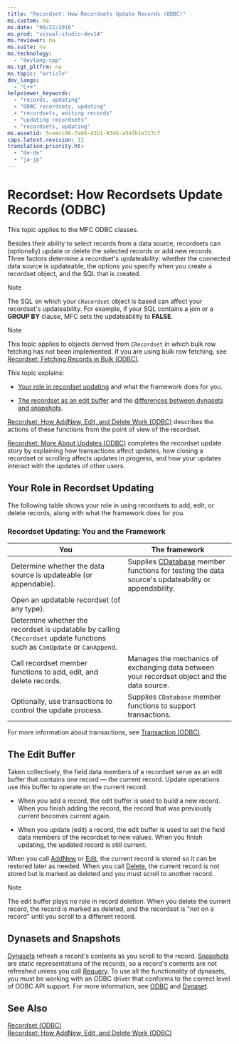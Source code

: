 ```yaml
---
title: "Recordset: How Recordsets Update Records (ODBC)"
ms.custom: na
ms.date: "09/22/2016"
ms.prod: "visual-studio-dev14"
ms.reviewer: na
ms.suite: na
ms.technology: 
  - "devlang-cpp"
ms.tgt_pltfrm: na
ms.topic: "article"
dev_langs: 
  - "C++"
helpviewer_keywords: 
  - "records, updating"
  - "ODBC recordsets, updating"
  - "recordsets, editing records"
  - "updating recordsets"
  - "recordsets, updating"
ms.assetid: 5ceecc06-7a86-43b1-93db-a54fb1e717c7
caps.latest.revision: 12
translation.priority.ht: 
  - "de-de"
  - "ja-jp"
---
```

# Recordset: How Recordsets Update Records (ODBC)
This topic applies to the MFC ODBC classes.  
  
 Besides their ability to select records from a data source, recordsets can (optionally) update or delete the selected records or add new records. Three factors determine a recordset's updateability: whether the connected data source is updateable, the options you specify when you create a recordset object, and the SQL that is created.  
  
> [!NOTE]
>  The SQL on which your `CRecordset` object is based can affect your recordset's updateability. For example, if your SQL contains a join or a **GROUP BY** clause, MFC sets the updateability to **FALSE**.  
  
> [!NOTE]
>  This topic applies to objects derived from `CRecordset` in which bulk row fetching has not been implemented. If you are using bulk row fetching, see [Recordset: Fetching Records in Bulk (ODBC)](../vs140/recordset--fetching-records-in-bulk--odbc-.md).  
  
 This topic explains:  
  
-   [Your role in recordset updating](#_core_your_role_in_recordset_updating) and what the framework does for you.  
  
-   [The recordset as an edit buffer](#_core_the_edit_buffer) and the [differences between dynasets and snapshots](#_core_dynasets_and_snapshots).  
  
 [Recordset: How AddNew, Edit, and Delete Work (ODBC)](../vs140/recordset--how-addnew--edit--and-delete-work--odbc-.md) describes the actions of these functions from the point of view of the recordset.  
  
 [Recordset: More About Updates (ODBC)](../vs140/recordset--more-about-updates--odbc-.md) completes the recordset update story by explaining how transactions affect updates, how closing a recordset or scrolling affects updates in progress, and how your updates interact with the updates of other users.  
  
##  <a name="_core_your_role_in_recordset_updating"></a> Your Role in Recordset Updating  
 The following table shows your role in using recordsets to add, edit, or delete records, along with what the framework does for you.  
  
### Recordset Updating: You and the Framework  
  
|You|The framework|  
|---------|-------------------|  
|Determine whether the data source is updateable (or appendable).|Supplies [CDatabase](../vs140/cdatabase-class.md) member functions for testing the data source's updateability or appendability.|  
|Open an updatable recordset (of any type).||  
|Determine whether the recordset is updatable by calling `CRecordset` update functions such as `CanUpdate` or `CanAppend`.||  
|Call recordset member functions to add, edit, and delete records.|Manages the mechanics of exchanging data between your recordset object and the data source.|  
|Optionally, use transactions to control the update process.|Supplies `CDatabase` member functions to support transactions.|  
  
 For more information about transactions, see [Transaction (ODBC)](../vs140/transaction--odbc-.md).  
  
##  <a name="_core_the_edit_buffer"></a> The Edit Buffer  
 Taken collectively, the field data members of a recordset serve as an edit buffer that contains one record — the current record. Update operations use this buffer to operate on the current record.  
  
-   When you add a record, the edit buffer is used to build a new record. When you finish adding the record, the record that was previously current becomes current again.  
  
-   When you update (edit) a record, the edit buffer is used to set the field data members of the recordset to new values. When you finish updating, the updated record is still current.  
  
 When you call [AddNew](../vs140/crecordset--addnew.md) or [Edit](../vs140/crecordset--edit.md), the current record is stored so it can be restored later as needed. When you call [Delete](../vs140/crecordset--delete.md), the current record is not stored but is marked as deleted and you must scroll to another record.  
  
> [!NOTE]
>  The edit buffer plays no role in record deletion. When you delete the current record, the record is marked as deleted, and the recordset is "not on a record" until you scroll to a different record.  
  
##  <a name="_core_dynasets_and_snapshots"></a> Dynasets and Snapshots  
 [Dynasets](../vs140/dynaset.md) refresh a record's contents as you scroll to the record. [Snapshots](../vs140/snapshot.md) are static representations of the records, so a record's contents are not refreshed unless you call [Requery](../vs140/crecordset--requery.md). To use all the functionality of dynasets, you must be working with an ODBC driver that conforms to the correct level of ODBC API support. For more information, see [ODBC](../vs140/odbc-basics.md) and [Dynaset](../vs140/dynaset.md).  
  
## See Also  
 [Recordset (ODBC)](../vs140/recordset--odbc-.md)   
 [Recordset: How AddNew, Edit, and Delete Work (ODBC)](../vs140/recordset--how-addnew--edit--and-delete-work--odbc-.md)